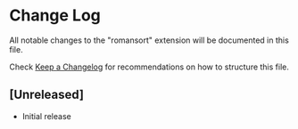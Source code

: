 # Change Log

All notable changes to the "romansort" extension will be documented in this file.

Check [Keep a Changelog](http://keepachangelog.com/) for recommendations on how to structure this file.

## [Unreleased]

- Initial release